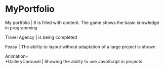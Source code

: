 # MyPortfolio

My portfolio      | It is filled with content.
                    The game shows the basic knowledge in programming
              
Travel Agency     | is being completed

Feasy             | The ability to layout without adaptation of a large project is shown.

Animation+      
+GalleryCarousel  | Showing the ability to use JavaScript in projects.
